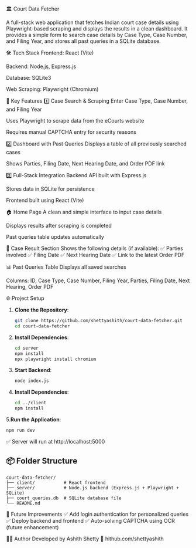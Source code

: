 🏛 Court Data Fetcher

A full-stack web application that fetches Indian court case details using Playwright-based scraping and displays the results in a clean dashboard.
It provides a simple form to search case details by Case Type, Case Number, and Filing Year, and stores all past queries in a SQLite database.

🛠️ Tech Stack
Frontend: React (Vite)

Backend: Node.js, Express.js

Database: SQLite3

Web Scraping: Playwright (Chromium)

🔑 Key Features
1️⃣ Case Search & Scraping
Enter Case Type, Case Number, and Filing Year

Uses Playwright to scrape data from the eCourts website

Requires manual CAPTCHA entry for security reasons

2️⃣ Dashboard with Past Queries
Displays a table of all previously searched cases

Shows Parties, Filing Date, Next Hearing Date, and Order PDF link

3️⃣ Full-Stack Integration
Backend API built with Express.js

Stores data in SQLite for persistence

Frontend built using React (Vite)

🏠 Home Page
A clean and simple interface to input case details

Displays results after scraping is completed

Past queries table updates automatically

📄 Case Result Section
Shows the following details (if available):
✅ Parties involved
✅ Filing Date
✅ Next Hearing Date
✅ Link to the latest Order PDF

📊 Past Queries Table
Displays all saved searches

Columns: ID, Case Type, Case Number, Filing Year, Parties, Filing Date, Next Hearing, Order PDF


🌐 Project Setup
1. **Clone the Repository**:
   ```bash
   git clone https://github.com/shettyashith/court-data-fetcher.git
   cd court-data-fetcher
   ```
2. **Install Dependencies**:
   ```bash
   cd server
   npm install
   npx playwright install chromium
   ```
3. **Start Backend**:
   ```bash
   node index.js
   ```
4. **Install Dependencies**:
   ```bash
   cd ../client
   npm install
   ```
5.**Run the Application**:
   ```bash
   npm run dev
   ```
✅ Server will run at http://localhost:5000


## 📦 Folder Structure

```plaintext
court-data-fetcher/
├── client/           # React frontend
├── server/           # Node.js backend (Express.js + Playwright + SQLite)
├── court_queries.db  # SQLite database file
└── README.md
```
🚀 Future Improvements
✅ Add login authentication for personalized queries
✅ Deploy backend and frontend
✅ Auto-solving CAPTCHA using OCR (future enhancement)

👨‍💻 Author
Developed by Ashith Shetty
🔗 hithub.com/shettyashith
